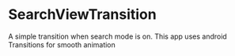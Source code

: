 # SearchViewTransition
A simple transition when search mode is on. This app uses android Transitions for smooth animation

